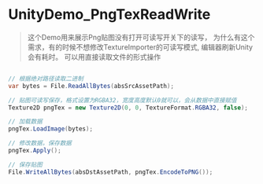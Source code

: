 # UnityDemo_PngTexReadWrite

> 这个Demo用来展示Png贴图没有打开可读写开关下的读写， 为什么有这个需求，有的时候不想修改TextureImporter的可读写模式, 编辑器刷新Unity会有耗时。 可以用直接读取文件的形式操作

```C#

// 根据绝对路径读取二进制
var bytes = File.ReadAllBytes(absSrcAssetPath);

// 贴图可读写保存，格式设置为RGBA32，宽度高度默认0就可以，会从数据中直接赋值
Texture2D pngTex = new Texture2D(0, 0, TextureFormat.RGBA32, false);

// 加载数据
pngTex.LoadImage(bytes);

// 修改数据，保存数据
pngTex.Apply();

// 保存贴图
File.WriteAllBytes(absDstAssetPath, pngTex.EncodeToPNG());

```





